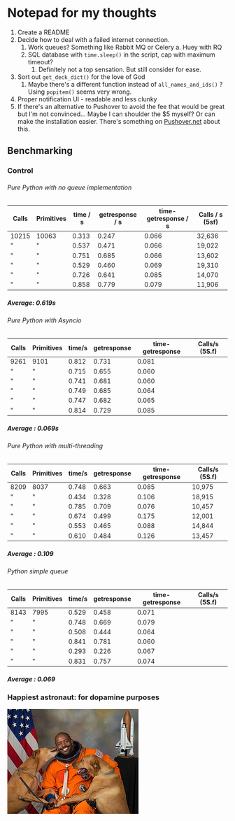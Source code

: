 # Notepad for my thoughts

1. Create a README
2. Decide how to deal with a failed internet connection.
    1. Work queues? Something like Rabbit MQ or Celery
        a. Huey with RQ
    2. SQL database with ```time.sleep()``` in the script, cap with maximum timeout?
        1. Definitely not a top sensation. But still consider for ease.
3. Sort out ```get_deck_dict()``` for the love of God
    1. Maybe there's a different function instead of ```all_names_and_ids()``` ? Using ```popitem()``` seems very wrong.
4. Proper notification UI - readable and less clunky
5. If there's an alternative to Pushover to avoid the fee that would be great but I'm not convinced... Maybe I can shoulder the $5 myself? Or can make the installation easier. There's something on [Pushover.net](https://support.pushover.net/i37-including-an-open-source-application-s-api-token-in-its-source-code) about this.

## Benchmarking

### Control

###### Pure Python with no queue implementation

| Calls | Primitives | time / s | getresponse / s | time-getresponse / s | Calls / s (5sf) |
|-------|------------|--------|-------------|------------------|----------------|
| 10215 | 10063      | 0.313  | 0.247       | 0.066            | 32,636         |
| "     | "          | 0.537  | 0.471       | 0.066            | 19,022         |
| "     | "          | 0.751  | 0.685       | 0.066            | 13,602         |
| "     | "          | 0.529  | 0.460       | 0.069            | 19,310         |
| "     | "          | 0.726  | 0.641       | 0.085            | 14,070         |
| "     | "          | 0.858  | 0.779       | 0.079            | 11,906         |

##### Average: 0.619s

###### Pure Python with Asyncio

| Calls | Primitives | time/s | getresponse | time-getresponse | Calls/s (5S.f) |
|-------|------------|--------|-------------|------------------|----------------|
| 9261  | 9101       | 0.812  | 0.731       | 0.081            |                |
| "     | "          | 0.715  | 0.655       | 0.060            |                |
| "     | "          | 0.741  | 0.681       | 0.060            |                |
| "     | "          | 0.749  | 0.685       | 0.064            |                |
| "     | "          | 0.747  | 0.682       | 0.065            |                |
| "     | "          | 0.814  | 0.729       | 0.085            |                |

##### Average : 0.069s

###### Pure Python with multi-threading

| Calls | Primitives | time/s | getresponse | time-getresponse | Calls/s (5S.f) |
|-------|------------|--------|-------------|------------------|----------------|
| 8209  | 8037       | 0.748  | 0.663       | 0.085            | 10,975         |
| "     | "          | 0.434  | 0.328       | 0.106            | 18,915         |
| "     | "          | 0.785  | 0.709       | 0.076            | 10,457         |
| "     | "          | 0.674  | 0.499       | 0.175            | 12,001         |
| "     | "          | 0.553  | 0.465       | 0.088            | 14,844         |
| "     | "          | 0.610  | 0.484       | 0.126            | 13,457         |

##### Average : 0.109

###### Python simple queue

| Calls | Primitives | time/s | getresponse | time-getresponse | Calls/s (5S.f) |
|-------|------------|--------|-------------|------------------|----------------|
| 8143  | 7995       | 0.529  | 0.458       | 0.071            |                |
| "     | "          | 0.748  | 0.669       | 0.079            |                |
| "     | "          | 0.508  | 0.444       | 0.064            |                |
| "     | "          | 0.841  | 0.781       | 0.060            |                |
| "     | "          | 0.293  | 0.226       | 0.067            |                |
| "     | "          | 0.831  | 0.757       | 0.074            |                |

##### Average : 0.069

### Happiest astronaut:  for dopamine purposes


![Happiest Astronaut](/happy%20astronaut.jpg)
